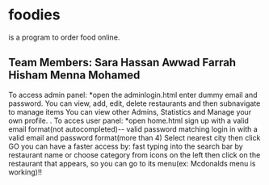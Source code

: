 # foodies
is a program to order food online.

Team Members:
Sara Hassan	Awwad
Farrah Hisham
Menna Mohamed
-----
To access admin panel:
*open the adminlogin.html
	enter dummy email and password.
	You can view, add, edit, delete restaurants and then subnavigate to manage items
	You can view other Admins, Statistics and Manage your own profile.
.
To acces user panel:
*open home.html
	sign up with a valid email format(not autocompleted)-- valid password matching
	login in with a valid email and password format(more than 4)
	Select nearest city then click GO
	you can have a faster access by:
		fast typing into the search bar by restaurant name
		or choose category from icons on the left
	then click on the restaurant that appears, so you can go to its menu(ex: Mcdonalds menu is working)!!
